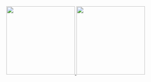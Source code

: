   <a href="https://github.com/duascaras">
  <img height="180em" src="https://github-readme-stats.vercel.app/api?username=duascaras&show_icons=true&theme=moltack&include_all_commits=true&count_private=true"/>
  <img height="180em" src="https://github-readme-stats.vercel.app/api/top-langs/?username=duascaras&layout=compact&langs_count=7&theme=moltack"/>

